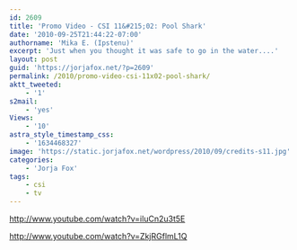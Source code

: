```yaml
---
id: 2609
title: 'Promo Video - CSI 11&#215;02: Pool Shark'
date: '2010-09-25T21:44:22-07:00'
authorname: 'Mika E. (Ipstenu)'
excerpt: 'Just when you thought it was safe to go in the water....'
layout: post
guid: 'https://jorjafox.net/?p=2609'
permalink: /2010/promo-video-csi-11x02-pool-shark/
aktt_tweeted:
    - '1'
s2mail:
    - 'yes'
Views:
    - '10'
astra_style_timestamp_css:
    - '1634468327'
image: 'https://static.jorjafox.net/wordpress/2010/09/credits-s11.jpg'
categories:
    - 'Jorja Fox'
tags:
    - csi
    - tv
---
```


http://www.youtube.com/watch?v=iluCn2u3t5E

http://www.youtube.com/watch?v=ZkjRGflmL1Q
